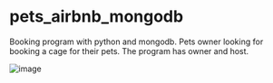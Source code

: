 # pets_airbnb_mongodb
Booking program with python and mongodb. Pets owner looking for booking a cage for their pets. The program has owner and host.


![image](https://user-images.githubusercontent.com/44541932/202894774-a0de06c7-77f2-4a12-8e59-97c9b955c2bf.png)
